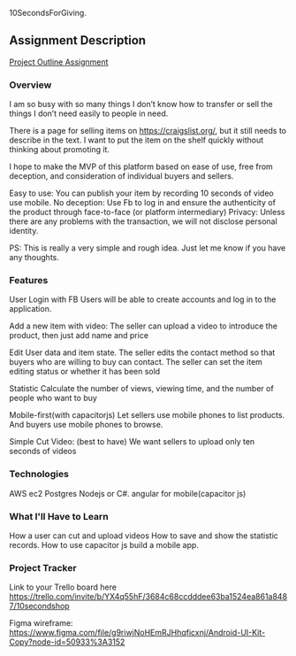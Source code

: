 10SecondsForGiving.
## Assignment Description
[Project Outline Assignment](https://education.launchcode.org/liftoff/modules/assignments/project-outline)

### Overview
I am so busy with so many things I don’t know how to transfer or sell the things I don’t need easily to people in need.

There is a page for selling items on https://craigslist.org/, but it still needs to describe in the text. I want to put the item on the shelf quickly without thinking about promoting it.

I hope to make the MVP of this platform based on ease of use, free from deception, and consideration of individual buyers and sellers.

Easy to use: You can publish your item by recording 10 seconds of video use mobile.
No deception: Use Fb to log in and ensure the authenticity of the product through face-to-face (or platform intermediary)
Privacy: Unless there are any problems with the transaction, we will not disclose personal identity.

PS: This is really a very simple and rough idea. Just let me know if you have any thoughts.

### Features
User Login with FB
Users will be able to create accounts and log in to the application.

Add a new item with video:
The seller can upload a video to introduce the product, then just add name and price

Edit User data and item state.
The seller edits the contact method so that buyers who are willing to buy can contact.
The seller can set the item editing status or whether it has been sold

Statistic
Calculate the number of views, viewing time, and the number of people who want to buy

Mobile-first(with capacitorjs)
Let sellers use mobile phones to list products.
And buyers use mobile phones to browse.

Simple Cut Video: (best to have)
We want sellers to upload only ten seconds of videos

### Technologies
AWS ec2
Postgres
Nodejs or C#.
angular for mobile(capacitor js)

### What I'll Have to Learn
How a user can cut and upload videos
How to save and show the statistic records.
How to use capacitor js build a mobile app.

### Project Tracker
Link to your Trello board here
https://trello.com/invite/b/YX4q55hF/3684c68ccdddee63ba1524ea861a8487/10secondshop

Figma wireframe:
https://www.figma.com/file/g9riwjNoHEmRJHhqficxnj/Android-UI-Kit-Copy?node-id=50933%3A3152
